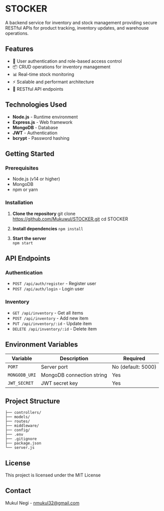 # STOCKER

A backend service for inventory and stock management providing secure RESTful APIs for product tracking, inventory updates, and warehouse operations.

## Features

- 🔐 User authentication and role-based access control
- 📦 CRUD operations for inventory management
- 📊 Real-time stock monitoring
- ⚡ Scalable and performant architecture
- 🔄 RESTful API endpoints

## Technologies Used

- **Node.js** - Runtime environment
- **Express.js** - Web framework
- **MongoDB** - Database
- **JWT** - Authentication
- **bcrypt** - Password hashing

## Getting Started

### Prerequisites
- Node.js (v14 or higher)
- MongoDB
- npm or yarn

### Installation

1. **Clone the repository**
git clone https://github.com/Mukuwul/STOCKER.git
cd STOCKER

2. **Install dependencies**
``` npm install ```

3. **Start the server**     
``` npm start ```


## API Endpoints

### Authentication
- `POST /api/auth/register` - Register user
- `POST /api/auth/login` - Login user

### Inventory
- `GET /api/inventory` - Get all items
- `POST /api/inventory` - Add new item
- `PUT /api/inventory/:id` - Update item
- `DELETE /api/inventory/:id` - Delete item

## Environment Variables

| Variable | Description | Required |
|----------|-------------|----------|
| `PORT` | Server port | No (default: 5000) |
| `MONGODB_URI` | MongoDB connection string | Yes |
| `JWT_SECRET` | JWT secret key | Yes |

## Project Structure
``` STOCKER/
├── controllers/
├── models/
├── routes/
├── middleware/
├── config/
├── .env
├── .gitignore
├── package.json
└── server.js
```
## License

This project is licensed under the MIT License

## Contact

Mukul Negi - nmukul32@gmail.com